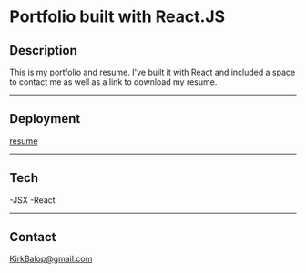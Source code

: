 # Portfolio built with React.JS


## Description

This is my portfolio and resume. I've built it with React and included a space to contact me as well as a link to download my resume.

---

## Deployment

[resume](https://afternoon-temple-78236.herokuapp.com/)

---

## Tech

-JSX
-React

---

## Contact

KirkBalop@gmail.com
